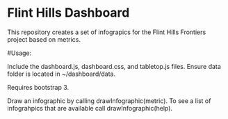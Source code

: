 # Flint Hills Dashboard
This repository creates a set of infograpics for the Flint Hills Frontiers project based on metrics. 

#Usage:

Include the dashboard.js, dashboard.css, and tabletop.js files.  Ensure data folder is located in ~/dashboard/data. 

Requires bootstrap 3.

Draw an infographic by calling drawInfographic(metric).  To see a list of infograhpics that are available call drawInfographic(help).
